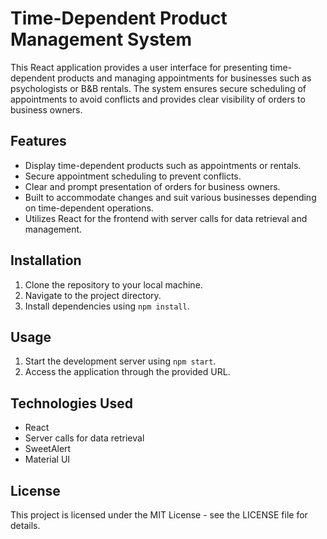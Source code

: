 # Time-Dependent Product Management System

This React application provides a user interface for presenting time-dependent products and managing appointments for businesses such as psychologists or B&B rentals. The system ensures secure scheduling of appointments to avoid conflicts and provides clear visibility of orders to business owners.

## Features
- Display time-dependent products such as appointments or rentals.
- Secure appointment scheduling to prevent conflicts.
- Clear and prompt presentation of orders for business owners.
- Built to accommodate changes and suit various businesses depending on time-dependent operations.
- Utilizes React for the frontend with server calls for data retrieval and management.

## Installation
1. Clone the repository to your local machine.
2. Navigate to the project directory.
3. Install dependencies using `npm install`.

## Usage
1. Start the development server using `npm start`.
2. Access the application through the provided URL.

## Technologies Used
- React
- Server calls for data retrieval
- SweetAlert
- Material UI

## License
This project is licensed under the MIT License - see the LICENSE file for details.
